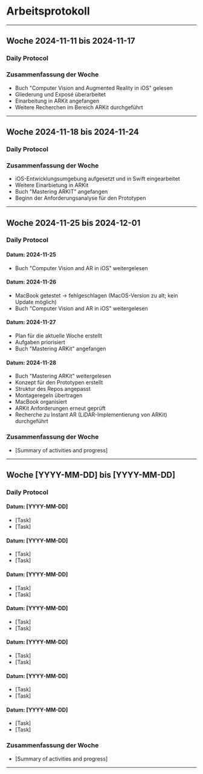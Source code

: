 # Arbeitsprotokoll

---

## Woche 2024-11-11 bis 2024-11-17

### Daily Protocol

### Zusammenfassung der Woche
- Buch "Computer Vision and Augmented Reality in iOS" gelesen
- Gliederung und Exposé überarbeitet
- Einarbeitung in ARKit angefangen
- Weitere Recherchen im Bereich ARKit durchgeführt

---

## Woche 2024-11-18 bis 2024-11-24

### Daily Protocol

### Zusammenfassung der Woche
- iOS-Entwicklungsumgebung aufgesetzt und in Swift eingearbeitet
- Weitere Einarbietung in ARKit
- Buch "Mastering ARKIT" angefangen
- Beginn der Anforderungsanalyse für den Prototypen

---

## Woche 2024-11-25 bis 2024-12-01

### Daily Protocol

#### Datum: 2024-11-25
- Buch "Computer Vision and AR in iOS" weitergelesen

#### Datum: 2024-11-26
- MacBook getestet -> fehlgeschlagen (MacOS-Version zu alt; kein Update möglich)
- Buch "Computer Vision and AR in iOS" weitergelesen

#### Datum: 2024-11-27
- Plan für die aktuelle Woche erstellt
- Aufgaben priorisiert
- Buch "Mastering ARKit" angefangen

#### Datum: 2024-11-28
- Buch "Mastering ARKit" weitergelesen
- Konzept für den Prototypen erstellt
- Struktur des Repos angepasst
- Montageregeln übertragen
- MacBook organisiert
- ARKit Anforderungen erneut geprüft
- Recherche zu Instant AR (LiDAR-Implementierung von ARKit) durchgeführt

### Zusammenfassung der Woche
- [Summary of activities and progress]

---

## Woche [YYYY-MM-DD] bis [YYYY-MM-DD]

### Daily Protocol

#### Datum: [YYYY-MM-DD]
- [Task]
- [Task]

#### Datum: [YYYY-MM-DD]
- [Task]
- [Task]

#### Datum: [YYYY-MM-DD]
- [Task]
- [Task]

#### Datum: [YYYY-MM-DD]
- [Task]
- [Task]

#### Datum: [YYYY-MM-DD]
- [Task]
- [Task]

#### Datum: [YYYY-MM-DD]
- [Task]
- [Task]

#### Datum: [YYYY-MM-DD]
- [Task]
- [Task]

### Zusammenfassung der Woche
- [Summary of activities and progress]

---